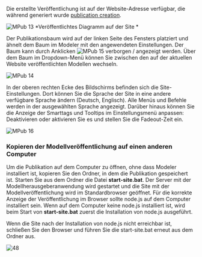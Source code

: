 Die erstellte Veröffentlichung ist auf der Website-Adresse verfügbar, die während generiert wurde [publication creation](publishing-of-model).

![MPub 13](//images.ctfassets.net/6mz8d8cle1nl/5WEAGLZkIdYCz8Yan8W6Nv/f67b72aed73a2ee2c9cdf687543d6759/MPub_13.png)
*Veröffentlichtes Diagramm auf der Site *

Der Publikationsbaum wird auf der linken Seite des Fensters platziert und ähnelt dem Baum im Modeler mit den angewendeten Einstellungen. Der Baum kann durch Anklicken ![MPub 15](//images.ctfassets.net/6mz8d8cle1nl/4F8ICrElUtvb7BiEdGWNAE/a58e68fefcbf27ebf8d56fe6c77c4e53/MPub_15.png) verborgen / angezeigt werden. Über dem Baum im Dropdown-Menü können Sie zwischen den auf der aktuellen Website veröffentlichten Modellen wechseln.

![MPub 14](//images.ctfassets.net/6mz8d8cle1nl/3cvjO4jYsoPskaYQ4Guk9y/dc03299ab85b79ca0b718f89c14fd583/MPub_14.png)
 
In der oberen rechten Ecke des Bildschirms befinden sich die Site-Einstellungen. Dort können Sie die Sprache der Site in eine andere verfügbare Sprache ändern (Deutsch, Englisch). Alle Menüs und Befehle werden in der ausgewählten Sprache angezeigt. Darüber hinaus können Sie die Anzeige der Smarttags und Tooltips im Einstellungsmenü anpassen: Deaktivieren oder aktivieren Sie es und stellen Sie die Fadeout-Zeit ein.

![MPub 16](//images.ctfassets.net/6mz8d8cle1nl/6mhIvz4ru3D99fuYUG1DGW/2a1faf0f132be650e47c01feeb6752cd/MPub_16.png)

### Kopieren der Modellveröffentlichung auf einen anderen Computer

Um die Publikation auf dem Computer zu öffnen, ohne dass Modeler installiert ist, kopieren Sie den Ordner, in dem die Publikation gespeichert ist. Starten Sie aus dem Ordner die Datei __start-site.bat__. Der Server mit der Modellherausgeberanwendung wird gestartet und die Site mit der Modellveröffentlichung wird im Standardbrowser geöffnet. Für die korrekte Anzeige der Veröffentlichung im Browser sollte node.js auf dem Computer installiert sein. Wenn auf dem Computer keine node.js installiert ist, wird beim Start von __start-site.bat__ zuerst die Installation von node.js ausgeführt.

Wenn die Site nach der Installation von node.js nicht erreichbar ist, schließen Sie den Browser und führen Sie die start-site.bat erneut aus dem Ordner aus.

![48](//images.ctfassets.net/6mz8d8cle1nl/2xI36tbMzXcWJXpqLS6IyQ/dc1fc1365a70f4d29e5d187565af93c2/48.png)
